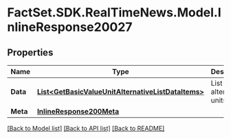 # FactSet.SDK.RealTimeNews.Model.InlineResponse20027

## Properties

Name | Type | Description | Notes
------------ | ------------- | ------------- | -------------
**Data** | [**List&lt;GetBasicValueUnitAlternativeListDataItems&gt;**](GetBasicValueUnitAlternativeListDataItems.md) | List of alternative units. | [optional] 
**Meta** | [**InlineResponse200Meta**](InlineResponse200Meta.md) |  | [optional] 

[[Back to Model list]](../README.md#documentation-for-models) [[Back to API list]](../README.md#documentation-for-api-endpoints) [[Back to README]](../README.md)

